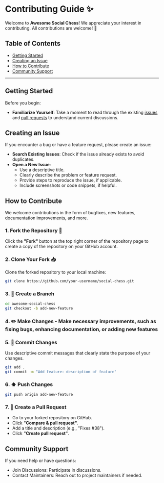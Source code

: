 # Contributing Guide ✨

Welcome to **Awesome Social Chess**! We appreciate your interest in contributing. All contributions are welcome! 💖

## Table of Contents

- [Getting Started](#getting-started)
- [Creating an Issue](#creating-an-issue)
- [How to Contribute](#how-to-contribute)
- [Community Support](#community-support)

---

## Getting Started

Before you begin:

- **Familiarize Yourself**: Take a moment to read through the existing [issues](https://github.com/brisbanesocialchess/awesome-social-chess/issues) and [pull requests](https://github.com/brisbanesocialchess/awesome-social-chess/pulls) to understand current discussions.

## Creating an Issue

If you encounter a bug or have a feature request, please create an issue:

- **Search Existing Issues**: Check if the issue already exists to avoid duplicates.
- **Open a New Issue**:
  - Use a descriptive title.
  - Clearly describe the problem or feature request.
  - Provide steps to reproduce the issue, if applicable.
  - Include screenshots or code snippets, if helpful.

## How to Contribute

We welcome contributions in the form of bugfixes, new features, documentation improvements, and more.

### 1. Fork the Repository 🔗

Click the **"Fork"** button at the top right corner of the repository page to create a copy of the repository on your GitHub account.

### 2. Clone Your Fork 📥

Clone the forked repository to your local machine:

```bash
git clone https://github.com/your-username/social-chess.git
```

### 3. 🌿 Create a Branch

```bash
cd awesome-social-chess
git checkout -b add-new-feature
```

### 4. ✏️ Make Changes - Make necessary improvements, such as fixing bugs, enhancing documentation, or adding new features

### 5. 📝 Commit Changes

Use descriptive commit messages that clearly state the purpose of your changes.

```bash
git add .
git commit -m "Add feature: description of feature"
```

### 6. ⬆️ Push Changes

```bash
git push origin add-new-feature
```

### 7. 🔄 Create a Pull Request

- Go to your forked repository on GitHub.
- Click **"Compare & pull request"**.
- Add a title and description (e.g., "Fixes #38").
- Click **"Create pull request"**.

## Community Support

If you need help or have questions:

- Join Discussions: Participate in discussions.
- Contact Maintainers: Reach out to project maintainers if needed.
